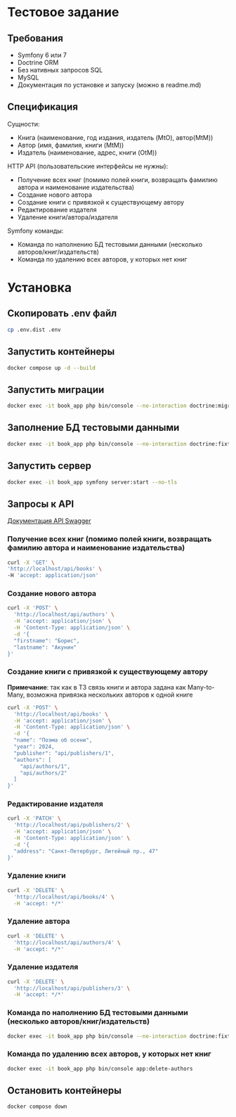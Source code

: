 # Тестовое задание

## Требования
- Symfony 6 или 7
- Doctrine ORM
- Без нативных запросов SQL
- MySQL
- Документация по установке и запуску (можно в readme.md)

## Спецификация
Сущности:
- Книга (наименование, год издания, издатель (MtO), автор(MtM))
- Автор (имя, фамилия, книги (MtM))
- Издатель (наименование, адрес, книги (OtM))

HTTP API (пользовательские интерфейсы не нужны):
- Получение всех книг (помимо полей книги, возвращать фамилию автора и наименование издательства)
- Создание нового автора
- Создание книги с привязкой к существующему автору
- Редактирование издателя
- Удаление книги/автора/издателя

Symfony команды:
- Команда по наполнению БД тестовыми данными (несколько авторов/книг/издательств)
- Команда по удалению всех авторов, у которых нет книг

# Установка

## Скопировать .env файл

```sh
cp .env.dist .env
```

## Запустить контейнеры

```sh
docker compose up -d --build
```

## Запустить миграции

```sh
docker exec -it book_app php bin/console --no-interaction doctrine:migrations:migrate
```

## Заполнение БД тестовыми данными

```sh
docker exec -it book_app php bin/console --no-interaction doctrine:fixtures:load
```

## Запустить сервер

```sh
docker exec -it book_app symfony server:start --no-tls
```

## Запросы к API

[Документация API Swagger](http://localhost/api)

### Получение всех книг (помимо полей книги, возвращать фамилию автора и наименование издательства)

```sh
curl -X 'GET' \
'http://localhost/api/books' \
-H 'accept: application/json'
```

### Создание нового автора

```sh
curl -X 'POST' \
  'http://localhost/api/authors' \
  -H 'accept: application/json' \
  -H 'Content-Type: application/json' \
  -d '{
  "firstname": "Борис",
  "lastname": "Акунин"
}'
```

### Создание книги с привязкой к существующему автору

**Примечание**: так как в ТЗ связь книги и автора задана как Many-to-Many, возможна привязка нескольких авторов к 
одной книге

```sh
curl -X 'POST' \
  'http://localhost/api/books' \
  -H 'accept: application/json' \
  -H 'Content-Type: application/json' \
  -d '{
  "name": "Поэма об осени",
  "year": 2024,
  "publisher": "api/publishers/1",
  "authors": [
    "api/authors/1",
    "api/authors/2"
  ]
}'
```

### Редактирование издателя

```sh
curl -X 'PATCH' \
  'http://localhost/api/publishers/2' \
  -H 'accept: application/json' \
  -H 'Content-Type: application/json' \
  -d '{
  "address": "Санкт-Петербург, Литейный пр., 47"
}'
```

### Удаление книги

```sh
curl -X 'DELETE' \
  'http://localhost/api/books/4' \
  -H 'accept: */*'
```

### Удаление автора

```sh
curl -X 'DELETE' \
  'http://localhost/api/authors/4' \
  -H 'accept: */*'
```

### Удаление издателя

```sh
curl -X 'DELETE' \
  'http://localhost/api/publishers/3' \
  -H 'accept: */*'
```

### Команда по наполнению БД тестовыми данными (несколько авторов/книг/издательств)

```sh
docker exec -it book_app php bin/console --no-interaction doctrine:fixtures:load
```

### Команда по удалению всех авторов, у которых нет книг

```sh
docker exec -it book_app php bin/console app:delete-authors
```

## Остановить контейнеры

```sh
docker compose down
```
